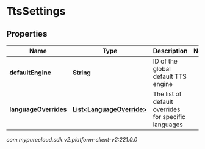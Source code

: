 # TtsSettings


## Properties

| Name | Type | Description | Notes |
| ------------ | ------------- | ------------- | ------------- |
| **defaultEngine** | **String** | ID of the global default TTS engine |  |
| **languageOverrides** | [**List&lt;LanguageOverride&gt;**](LanguageOverride) | The list of default overrides for specific languages |  |




_com.mypurecloud.sdk.v2:platform-client-v2:221.0.0_
